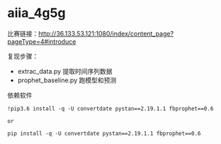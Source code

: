 # aiia_4g5g

比赛链接：http://36.133.53.121:1080/index/content_page?pageType=4#introduce

复现步骤：

- extrac_data.py 提取时间序列数据
- prophet_baseline.py 跑模型和预测

依赖软件

```
!pip3.6 install -q -U convertdate pystan==2.19.1.1 fbprophet==0.6

or

pip install -q -U convertdate pystan==2.19.1.1 fbprophet==0.6
```
